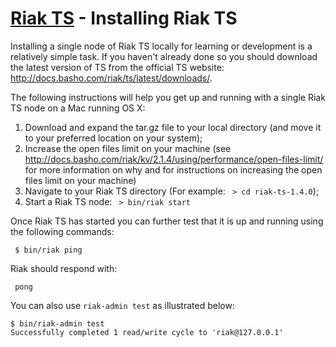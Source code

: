 # [Riak TS](README.md) - Installing Riak TS

Installing a single node of Riak TS locally for learning or development is a relatively simple task. If you haven't already done so you should download the latest version of TS from the official TS website: http://docs.basho.com/riak/ts/latest/downloads/.

The following instructions will help you get up and running with a single Riak TS node on a Mac running OS X:

1. Download and expand the tar.gz file to your local directory (and move it to your preferred location on your system);
1. Increase the open files limit on your machine (see http://docs.basho.com/riak/kv/2.1.4/using/performance/open-files-limit/ for more information on why and for instructions on increasing the open files limit on your machine)
1. Navigate to your Riak TS directory (For example: ``` > cd riak-ts-1.4.0```);
1. Start a Riak TS node: ``` > bin/riak start```

Once Riak TS has started you can further test that it is up and running using the following commands:

``` $ bin/riak ping```  

Riak should respond with:  

``` pong```  

You can also use ``` riak-admin test ``` as illustrated below:

``` 
$ bin/riak-admin test
Successfully completed 1 read/write cycle to 'riak@127.0.0.1'
```
